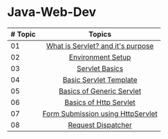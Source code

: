 # Java-Web-Dev
|# Topic | Topics                                                  |
|------|:---------------------------------------------------------:|
| 01  |  [What is Servlet? and it's purpose](./What%20is%20Servlet%3F.md)
| 02  |  [Environment Setup](./Setup.md)
| 03  |  [Servlet Basics](./Servlet%20Basics.md)
| 04  |  [Basic Servlet Template](./Template)
| 05  |  [Basics of Generic Servlet](./GenericServlet.md)
| 06  |  [Basics of Http Servlet](./HttpServlet.md)
| 07  |  [Form Submission using HttpServlet](./form)
| 08  |  [Request Dispatcher](./Request%20Dispatcher.md)
